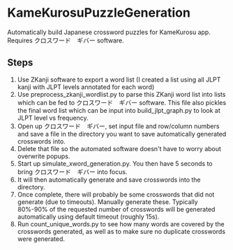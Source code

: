 # KameKurosuPuzzleGeneration
Automatically build Japanese crossword puzzles for KameKurosu app. Requires クロスワード　ギバー software.

## Steps
1. Use ZKanji software to export a word list (I created a list using all JLPT kanji with JLPT levels annotated for each word)
2. Use preprocess_zkanji_wordlist.py to parse this ZKanji word list into lists which can be fed to クロスワード　ギバー software. This file also pickles the final word list which can be input into build_jlpt_graph.py to look at JLPT level vs frequency.
3. Open up クロスワード　ギバー, set input file and row/column numbers and save a file in the directory you want to save automatically generated crosswords into.
4. Delete that file so the automated software doesn't have to worry about overwrite popups.
5. Start up simulate_xword_generation.py. You then have 5 seconds to bring クロスワード　ギバー into focus.
6. It will then automatically generate and save crosswords into the directory.
7. Once complete, there will probably be some crosswords that did not generate (due to timeouts). Manually generate these. Typically 80%-90% of the requested number of crosswords will be generated automatically using default timeout (roughly 15s).
8. Run count_unique_words.py to see how many words are covered by the crosswords generated, as well as to make sure no duplicate crosswords were generated.

